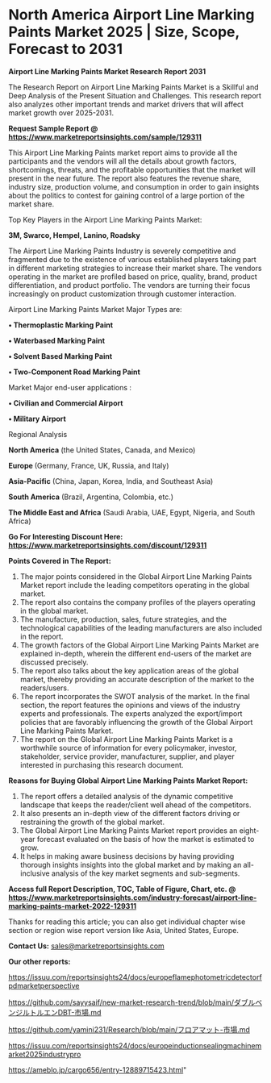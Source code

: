 # North America Airport Line Marking Paints Market 2025 | Size, Scope, Forecast to 2031

<strong>Airport Line Marking Paints Market Research Report 2031</strong>

The Research Report on Airport Line Marking Paints Market is a Skillful and Deep Analysis of the Present Situation and Challenges. This research report also analyzes other important trends and market drivers that will affect market growth over 2025-2031.

<strong>Request Sample Report @ <a href=https://www.marketreportsinsights.com/sample/129311>https://www.marketreportsinsights.com/sample/129311</a></strong>

This Airport Line Marking Paints market report aims to provide all the participants and the vendors will all the details about growth factors, shortcomings, threats, and the profitable opportunities that the market will present in the near future. The report also features the revenue share, industry size, production volume, and consumption in order to gain insights about the politics to contest for gaining control of a large portion of the market share.

Top Key Players in the Airport Line Marking Paints Market:

<strong>3M, Swarco, Hempel, Lanino, Roadsky</strong>

The Airport Line Marking Paints Industry is severely competitive and fragmented due to the existence of various established players taking part in different marketing strategies to increase their market share. The vendors operating in the market are profiled based on price, quality, brand, product differentiation, and product portfolio. The vendors are turning their focus increasingly on product customization through customer interaction.

Airport Line Marking Paints Market Major Types are:

<strong>• Thermoplastic Marking Paint

• Waterbased Marking Paint

• Solvent Based Marking Paint

• Two-Component Road Marking Paint</strong>

Market Major end-user applications :

<strong>• Civilian and Commercial Airport

• Military Airport</strong>

Regional Analysis

</u><strong><b>North America</b></strong> (the United States, Canada, and Mexico)

<strong><b>Europe </b></strong>(Germany, France, UK, Russia, and Italy)

<strong><b>Asia-Pacific</b></strong> (China, Japan, Korea, India, and Southeast Asia)

<strong><b>South America</b></strong> (Brazil, Argentina, Colombia, etc.)

<strong><b>The Middle East and Africa</b></strong> (Saudi Arabia, UAE, Egypt, Nigeria, and South Africa)

<strong>Go For Interesting Discount Here: <a href=https://www.marketreportsinsights.com/discount/129311>https://www.marketreportsinsights.com/discount/129311</a></strong>

<strong>Points Covered in The Report:</strong>
<ol>
  <li>The major points considered in the Global Airport Line Marking Paints Market report include the leading competitors operating in the global market.</li>
  <li>The report also contains the company profiles of the players operating in the global market.</li>
  <li>The manufacture, production, sales, future strategies, and the technological capabilities of the leading manufacturers are also included in the report.</li>
  <li>The growth factors of the Global Airport Line Marking Paints Market are explained in-depth, wherein the different end-users of the market are discussed precisely.</li>
  <li>The report also talks about the key application areas of the global market, thereby providing an accurate description of the market to the readers/users.</li>
  <li>The report incorporates the SWOT analysis of the market. In the final section, the report features the opinions and views of the industry experts and professionals. The experts analyzed the export/import policies that are favorably influencing the growth of the Global Airport Line Marking Paints Market.</li>
  <li>The report on the Global Airport Line Marking Paints Market is a worthwhile source of information for every policymaker, investor, stakeholder, service provider, manufacturer, supplier, and player interested in purchasing this research document.</li>
</ol>
<strong>Reasons for Buying Global Airport Line Marking Paints Market Report:</strong>

<ol>
  <li>The report offers a detailed analysis of the dynamic competitive landscape that keeps the reader/client well ahead of the competitors.</li>
  <li>It also presents an in-depth view of the different factors driving or restraining the growth of the global market.</li>
  <li>The Global Airport Line Marking Paints Market report provides an eight-year forecast evaluated on the basis of how the market is estimated to grow.</li>
  <li>It helps in making aware business decisions by having providing thorough insights insights into the global market and by making an all-inclusive analysis of the key market segments and sub-segments.</li>
</ol>
<strong>Access full Report Description, TOC, Table of Figure, Chart, etc. @ <a href=https://www.marketreportsinsights.com/industry-forecast/airport-line-marking-paints-market-2022-129311>https://www.marketreportsinsights.com/industry-forecast/airport-line-marking-paints-market-2022-129311</a></strong>


Thanks for reading this article; you can also get individual chapter wise section or region wise report version like Asia, United States, Europe.

<strong>Contact Us:</strong>
sales@marketreportsinsights.com

<strong>Our other reports:</strong>

<a href=https://issuu.com/reportsinsights24/docs/europeflamephotometricdetectorfpdmarketperspective>https://issuu.com/reportsinsights24/docs/europeflamephotometricdetectorfpdmarketperspective</a>

<a href=https://github.com/sayysaif/new-market-research-trend/blob/main/ダブルベンジルトルエンDBT-市場.md>https://github.com/sayysaif/new-market-research-trend/blob/main/ダブルベンジルトルエンDBT-市場.md</a>

<a href=https://github.com/yamini231/Research/blob/main/フロアマット-市場.md>https://github.com/yamini231/Research/blob/main/フロアマット-市場.md</a>

<a href=https://issuu.com/reportsinsights24/docs/europeinductionsealingmachinemarket2025industrypro>https://issuu.com/reportsinsights24/docs/europeinductionsealingmachinemarket2025industrypro</a>

<a href=https://ameblo.jp/cargo656/entry-12889715423.html>https://ameblo.jp/cargo656/entry-12889715423.html</a>"
